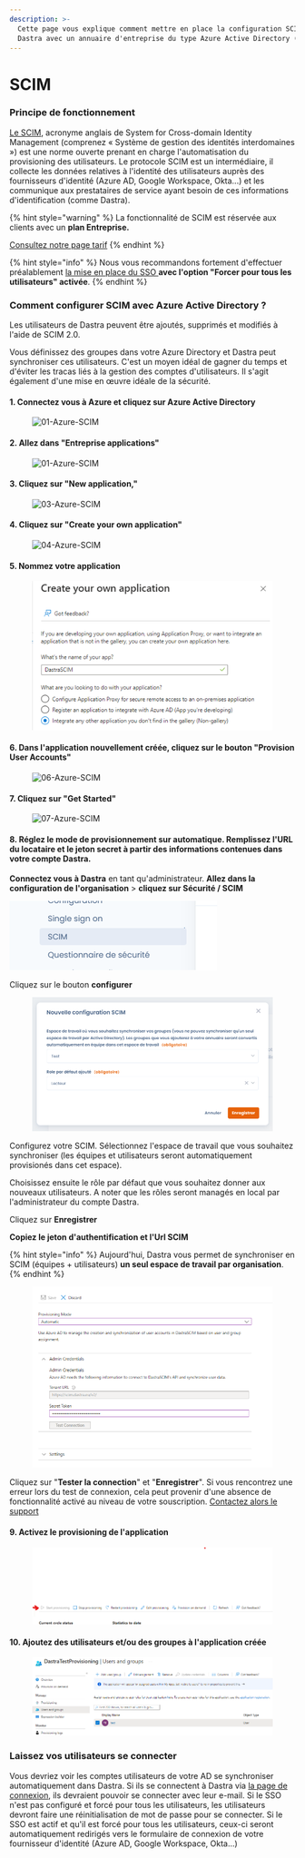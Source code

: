 ```yaml
---
description: >-
  Cette page vous explique comment mettre en place la configuration SCIM de
  Dastra avec un annuaire d'entreprise du type Azure Active Directory (Cloud)
---
```


# SCIM

### Principe de fonctionnement

[Le SCIM](http://www.simplecloud.info/), acronyme anglais de System for Cross-domain Identity Management (comprenez « Système de gestion des identités interdomaines ») est une norme ouverte prenant en charge l'automatisation du provisioning des utilisateurs. Le protocole SCIM est un intermédiaire, il collecte les données relatives à l'identité des utilisateurs auprès des fournisseurs d'identité (Azure AD, Google Workspace, Okta...) et les communique aux prestataires de service ayant besoin de ces informations d'identification (comme Dastra).



{% hint style="warning" %}
La fonctionnalité de SCIM est réservée aux clients avec un **plan Entreprise.**

[Consultez notre page tarif](https://www.dastra.eu/pricing)
{% endhint %}

{% hint style="info" %}
Nous vous recommandons fortement d'effectuer préalablement [la mise en place du SSO ](single-sign-on-sso/)**avec l'option "Forcer pour tous les utilisateurs" activée**.&#x20;
{% endhint %}

### Comment configurer SCIM avec Azure Active Directory ?

Les utilisateurs de Dastra peuvent être ajoutés, supprimés et modifiés à l'aide de SCIM 2.0.&#x20;

Vous définissez des groupes dans votre Azure Directory et Dastra peut synchroniser ces utilisateurs. C'est un moyen idéal de gagner du temps et d'éviter les tracas liés à la gestion des comptes d'utilisateurs. Il s'agit également d'une mise en œuvre idéale de la sécurité.

#### 1. Connectez vous à Azure et cliquez sur Azure Active Directory

<figure><img src="https://www.reftab.com/img/faq/01-azure.png" alt="01-Azure-SCIM"><figcaption></figcaption></figure>

#### 2. Allez dans "Entreprise applications"

<figure><img src="https://www.reftab.com/img/faq/02-azure.png" alt="01-Azure-SCIM"><figcaption></figcaption></figure>

#### 3. Cliquez sur "New application,"

<figure><img src="https://www.reftab.com/img/faq/03-azure.png" alt="03-Azure-SCIM"><figcaption></figcaption></figure>

#### 4. Cliquez sur "Create your own application"

<figure><img src="https://www.reftab.com/img/faq/04-azure.png" alt="04-Azure-SCIM"><figcaption></figcaption></figure>

#### 5. Nommez votre application

<figure><img src="../../.gitbook/assets/image (19).png" alt=""><figcaption></figcaption></figure>

#### 6. Dans l'application nouvellement créée, cliquez sur le bouton "Provision User Accounts"

<figure><img src="https://www.reftab.com/img/faq/06-azure.png" alt="06-Azure-SCIM"><figcaption></figcaption></figure>

#### 7. Cliquez sur "Get Started"

<figure><img src="https://www.reftab.com/img/faq/07-azure.png" alt="07-Azure-SCIM"><figcaption></figcaption></figure>

#### 8. Réglez le mode de provisionnement sur automatique. Remplissez l'URL du locataire et le jeton secret à partir des informations contenues dans votre compte Dastra.

**Connectez vous à Dastra** en tant qu'administrateur. **Allez dans la configuration de l'organisation** > **cliquez sur Sécurité / SCIM**

![](<../../.gitbook/assets/image (14).png>)



Cliquez sur le bouton **configurer**

<figure><img src="../../.gitbook/assets/image (18).png" alt=""><figcaption></figcaption></figure>

Configurez votre SCIM. Sélectionnez l'espace de travail que vous souhaitez synchroniser (les équipes et utilisateurs seront automatiquement provisionés dans cet espace).

Choisissez ensuite le rôle par défaut que vous souhaitez donner aux nouveaux utilisateurs. A noter que les rôles seront managés en local par l'administrateur du compte Dastra.

Cliquez sur **Enregistrer**

**Copiez le jeton d'authentification et l'Url SCIM**

{% hint style="info" %}
Aujourd'hui, Dastra vous permet de synchroniser en SCIM (équipes + utilisateurs) **un seul espace de travail par organisation**.&#x20;
{% endhint %}

<figure><img src="../../.gitbook/assets/image (12).png" alt=""><figcaption></figcaption></figure>

Cliquez sur "**Tester la connection**" et "**Enregistrer**". Si vous rencontrez une erreur lors du test de connexion, cela peut provenir d'une absence de fonctionnalité activé au niveau de votre souscription. [Contactez alors le support](../../commencer/le-support/faire-une-demande-de-support.md)

#### 9. Activez le provisioning de l'application

<figure><img src="../../.gitbook/assets/image (10).png" alt=""><figcaption></figcaption></figure>

#### 10. Ajoutez des utilisateurs et/ou des groupes à l'application créée&#x20;

<figure><img src="../../.gitbook/assets/image (9).png" alt=""><figcaption></figcaption></figure>



### Laissez vos utilisateurs se connecter

Vous devriez voir les comptes utilisateurs de votre AD se synchroniser automatiquement dans Dastra. Si ils se connectent à Dastra via [la page de connexion](https://app.dastra.eu/login), ils devraient pouvoir se connecter avec leur e-mail. Si le SSO n'est pas configuré et forcé pour tous les utilisateurs, les utilisateurs devront faire une réinitialisation de mot de passe pour se connecter. Si le SSO est actif et qu'il est forcé pour tous les utilisateurs, ceux-ci seront automatiquement redirigés vers le formulaire de connexion de votre fournisseur d'identité (Azure AD, Google Workspace, Okta...)



